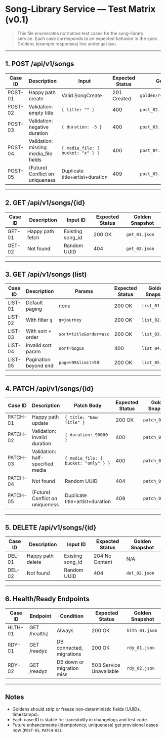 # Song-Library Service — Test Matrix (v0.1)

> This file enumerates normative test cases for the song-library service. Each case corresponds to an expected behavior in the spec. Goldens (example responses) live under `golden/`.

---

## 1. POST /api/v1/songs

| Case ID | Description                           | Input                             | Expected Status | Golden Snapshot                 |
| ------- | ------------------------------------- | --------------------------------- | --------------- | ------------------------------- |
| POST-01 | Happy path create                     | Valid SongCreate                  | 201 Created     | `golden/responses/post_01.json` |
| POST-02 | Validation: empty title               | `{ title: "" }`                   | 400             | `post_02.json`                  |
| POST-03 | Validation: negative duration         | `{ duration: -5 }`                | 400             | `post_03.json`                  |
| POST-04 | Validation: missing media_file fields | `{ media_file: { bucket: "x" } }` | 400             | `post_04.json`                  |
| POST-05 | (Future) Conflict on uniqueness       | Duplicate title+artist+duration   | 409             | `post_05.json`                  |

---

## 2. GET /api/v1/songs/{id}

| Case ID | Description      | Input ID         | Expected Status | Golden Snapshot |
| ------- | ---------------- | ---------------- | --------------- | --------------- |
| GET-01  | Happy path fetch | Existing song_id | 200 OK          | `get_01.json`   |
| GET-02  | Not found        | Random UUID      | 404             | `get_02.json`   |

---

## 3. GET /api/v1/songs (list)

| Case ID | Description           | Params                 | Expected Status | Golden Snapshot |
| ------- | --------------------- | ---------------------- | --------------- | --------------- |
| LIST-01 | Default paging        | none                   | 200 OK          | `list_01.json`  |
| LIST-02 | With filter `q`       | `q=journey`            | 200 OK          | `list_02.json`  |
| LIST-03 | With sort + order     | `sort=title&order=asc` | 200 OK          | `list_03.json`  |
| LIST-04 | Invalid sort param    | `sort=bogus`           | 400             | `list_04.json`  |
| LIST-05 | Pagination beyond end | `page=99&limit=50`     | 200 OK          | `list_05.json`  |

---

## 4. PATCH /api/v1/songs/{id}

| Case ID  | Description                      | Patch Body                           | Expected Status | Golden Snapshot |
| -------- | -------------------------------- | ------------------------------------ | --------------- | --------------- |
| PATCH-01 | Happy path update                | `{ title: "New Title" }`             | 200 OK          | `patch_01.json` |
| PATCH-02 | Validation: invalid duration     | `{ duration: 90000 }`                | 400             | `patch_02.json` |
| PATCH-03 | Validation: half-specified media | `{ media_file: { bucket: "only" } }` | 400             | `patch_03.json` |
| PATCH-04 | Not found                        | Random UUID                          | 404             | `patch_04.json` |
| PATCH-05 | (Future) Conflict on uniqueness  | Duplicate title+artist+duration      | 409             | `patch_05.json` |

---

## 5. DELETE /api/v1/songs/{id}

| Case ID | Description       | Input ID         | Expected Status | Golden Snapshot |
| ------- | ----------------- | ---------------- | --------------- | --------------- |
| DEL-01  | Happy path delete | Existing song_id | 204 No Content  | N/A             |
| DEL-02  | Not found         | Random UUID      | 404             | `del_02.json`   |

---

## 6. Health/Ready Endpoints

| Case ID | Endpoint     | Condition                 | Expected Status         | Golden Snapshot |
| ------- | ------------ | ------------------------- | ----------------------- | --------------- |
| HLTH-01 | GET /healthz | Always                    | 200 OK                  | `hlth_01.json`  |
| RDY-01  | GET /readyz  | DB connected, migrations  | 200 OK                  | `rdy_01.json`   |
| RDY-02  | GET /readyz  | DB down or migration miss | 503 Service Unavailable | `rdy_02.json`   |

---

## Notes

* Goldens should strip or freeze non-deterministic fields (UUIDs, timestamps).
* Each case ID is stable for traceability in changelogs and test code.
* Future enhancements (idempotency, uniqueness) get provisional cases now (`POST-05`, `PATCH-05`).
